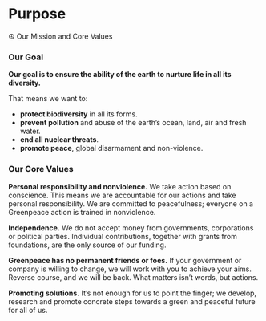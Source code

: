 # Purpose

☮️ Our Mission and Core Values

### Our Goal

**Our goal is to ensure the ability of the earth to nurture life in all its diversity.**

That means we want to:
- **protect biodiversity** in all its forms.
- **prevent pollution** and abuse of the earth’s ocean, land, air and fresh water.
- **end all nuclear threats**.
- **promote peace**, global disarmament and non-violence.

### Our Core Values

**Personal responsibility and nonviolence.** We take action based on conscience. This means we are accountable for our actions and take personal responsibility. We are committed to peacefulness; everyone on a Greenpeace action is trained in nonviolence.

**Independence.** We do not accept money from governments, corporations or political parties. Individual contributions, together with grants from foundations, are the only source of our funding.

**Greenpeace has no permanent friends or foes.** If your government or company is willing to change, we will work with you to achieve your aims. Reverse course, and we will be back. What matters isn’t words, but actions.

**Promoting solutions.** It’s not enough for us to point the finger; we develop, research and promote concrete steps towards a green and peaceful future for all of us.

